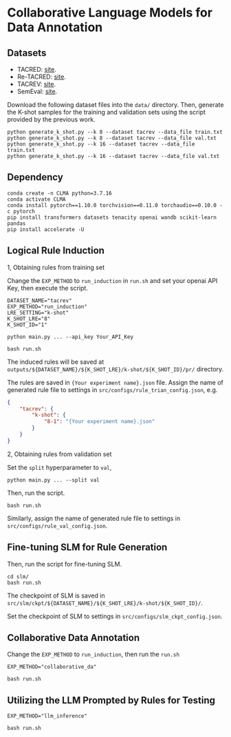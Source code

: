 # Collaborative Language Models for Data Annotation

## Datasets

- TACRED: [site](https://catalog.ldc.upenn.edu/LDC2018T24).
- Re-TACRED: [site](https://github.com/gstoica27/Re-TACRED).
- TACREV: [site](https://github.com/DFKI-NLP/tacrev).
- SemEval: [site](https://huggingface.co/datasets/sem_eval_2010_task_8).

Download the following dataset files into the `data/` directory. Then, generate the K-shot samples for the training and validation sets using the script provided by the previous work.

```shell
python generate_k_shot.py --k 8 --dataset tacrev --data_file train.txt
python generate_k_shot.py --k 8 --dataset tacrev --data_file val.txt
python generate_k_shot.py --k 16 --dataset tacrev --data_file train.txt
python generate_k_shot.py --k 16 --dataset tacrev --data_file val.txt
```

## Dependency

```shell
conda create -n CLMA python=3.7.16
conda activate CLMA
conda install pytorch==1.10.0 torchvision==0.11.0 torchaudio==0.10.0 -c pytorch
pip install transformers datasets tenacity openai wandb scikit-learn pandas
pip install accelerate -U
```

## Logical Rule Induction

1, Obtaining rules from training set

Change the `EXP_METHOD` to `run_induction` in `run.sh` and set your openai API Key, then execute the script.

```shell
DATASET_NAME="tacrev"
EXP_METHOD="run_induction"
LRE_SETTING="k-shot"
K_SHOT_LRE="8"
K_SHOT_ID="1"

python main.py ... --api_key Your_API_Key
```

```shell
bash run.sh
```

The induced rules will be saved at `outputs/${DATASET_NAME}/${K_SHOT_LRE}/k-shot/${K_SHOT_ID}/pr/` directory.

The rules are saved in `{Your experiment name}.json` file. Assign the name of generated rule file to settings in `src/configs/rule_trian_config.json`, e.g.

```json
{
    "tacrev": {
        "k-shot": {
            "8-1": "{Your experiment name}.json"
        }
    }
}
```

2, Obtaining rules from validation set

Set the `split` hyperparameter to `val`,

```shell
python main.py ... --split val 
```

Then, run the script.

```shell
bash run.sh
```

Similarly, assign the name of generated rule file to settings in `src/configs/rule_val_config.json`.

## Fine-tuning SLM for Rule Generation

Then, run the script for fine-tuning SLM.

```shell
cd slm/
bash run.sh
```

The checkpoint of SLM is saved in `src/slm/ckpt/${DATASET_NAME}/${K_SHOT_LRE}/k-shot/${K_SHOT_ID}/`.

Set the checkpoint of SLM to settings in `src/configs/slm_ckpt_config.json`. 

## Collaborative Data Annotation

Change the `EXP_METHOD` to `run_induction`, then run the `run.sh`

```shell
EXP_METHOD="collaborative_da"
```

```shell
bash run.sh
```

## Utilizing the LLM Prompted by Rules for Testing

```shell
EXP_METHOD="llm_inference"
```

```shell
bash run.sh
```